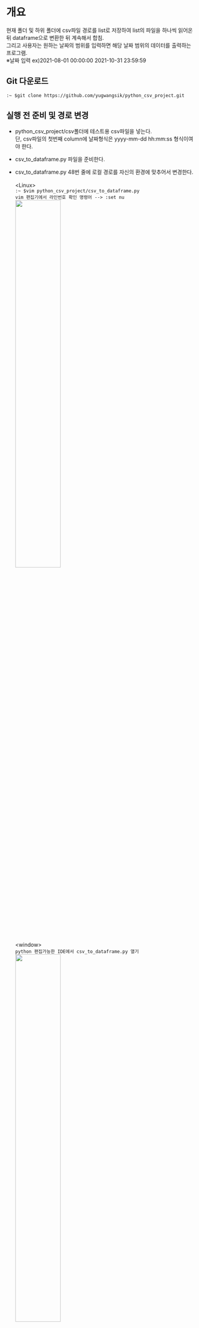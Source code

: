 # 개요
  현재 폴더 및 하위 폴더에 csv파일 경로를 list로 저장하여 list의 파일을 하나씩 읽어온 뒤 dataframe으로 변환한 뒤 계속해서 합침.<br>
  그리고 사용자는 원하는 날짜의 범위를 입력하면 해당 날짜 범위의 데이터를 출력하는 프로그램.<br>
  ※날짜 입력 ex)2021-08-01 00:00:00
                2021-10-31 23:59:59

## Git 다운로드
  ```:~ $git clone https://github.com/yugwangsik/python_csv_project.git```


## 실행 전 준비 및 경로 변경
  - python_csv_project/csv폴더에 테스트용 csv파일을 넣는다.<br> 
    단, csv파일의 첫번째 column에 날짜형식은 yyyy-mm-dd hh:mm:ss 형식이여야 한다.
  - csv_to_dataframe.py 파일을 준비한다.
  - csv_to_dataframe.py 48번 줄에 로컬 경로를 자신의 환경에 맞추어서 변경한다.<br><br>
    	&lt;Linux&gt;<br>
      ```:~ $vim python_csv_project/csv_to_dataframe.py```<br>
      ```vim 편집기에서 라인번호 확인 명령어 --> :set nu```<br>
      <img src="/img/48line.PNG" width="50%" height="50%"></img><br><br>
    &lt;window&gt;<br>
      ```python 편집가능한 IDE에서 csv_to_dataframe.py 열기```<br>
      <img src="/img/line.PNG" width="50%" height="50%"></img>
    
  - python_csv_project/csv에 테스트용 csv파일을 이동시킨다.<br><br>
    &lt;Linux&gt;<br>
    <img src="/img/linux_path.PNG" width="50%" height="50%"></img><br><br>
    &lt;window&gt;<br>
    <img src="/img/win_path.PNG" width="50%" height="50%"></img>

## 실행
  ```:~ $python3 csv_to_dataframe.py```
  
## 날짜 입력
  - csv_to_dataframe.py를 실행 시킨 뒤 시작날짜 종료날짜를 입력한다.
  - 날짜를 입력할 때 형식은 yyyy-mm-dd hh:mm:ss 형식으로 입력한다.<br>
    <img src="/img/test.PNG" width="500px" height="50px"></img>

## 데이터 read 및 변환
  - csv_to_dataframe.py를 실행 시키면 자신의 폴더 및 하위에 있는 csv파일의  경로를 리스트 형태로 저장한다.
  - 저장된 리스트에서 csv파일을 하나씩 dataframe 형태로 읽어와서 리스트에 저장한다.
  - dataframe형태로 저장된 리스트를 dataframe으로 다시 합친다.

## Result
  - 입력한 날짜 범위에 맞는 데이터를 확인 한다.<br>
    <img src="/img/test_result.PNG" width="400px" height="1000px"></img>
